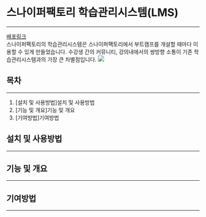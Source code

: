 # 스나이퍼팩토리 학습관리시스템(LMS)
---
[배포링크](https://sfac-lms-team-b.vercel.app/)\
스나이퍼팩토리의 학습관리시스템은 스나이퍼팩토리에서 부트캠프를 개설할 때마다 이용할 수 있게 만들었습니다.
수강생 간의 커뮤니티, 강의내에서의 쌍방향 소통이 기존 학습관리시스템과의 가장 큰 차별점입니다.
![](https://github.com/sniperfactory-official/sfac-lms-team-b/assets/52587871/5b5df6d7-976c-4299-9ace-e9520072f6dd)

## 목차
---
1. [설치 및 사용방법]설치 및 사용방법
2. [기능 및 개요]기능 및 개요
3. [기여방법]기여방법

## 설치 및 사용방법
---

## 기능 및 개요
---

## 기여방법
---


